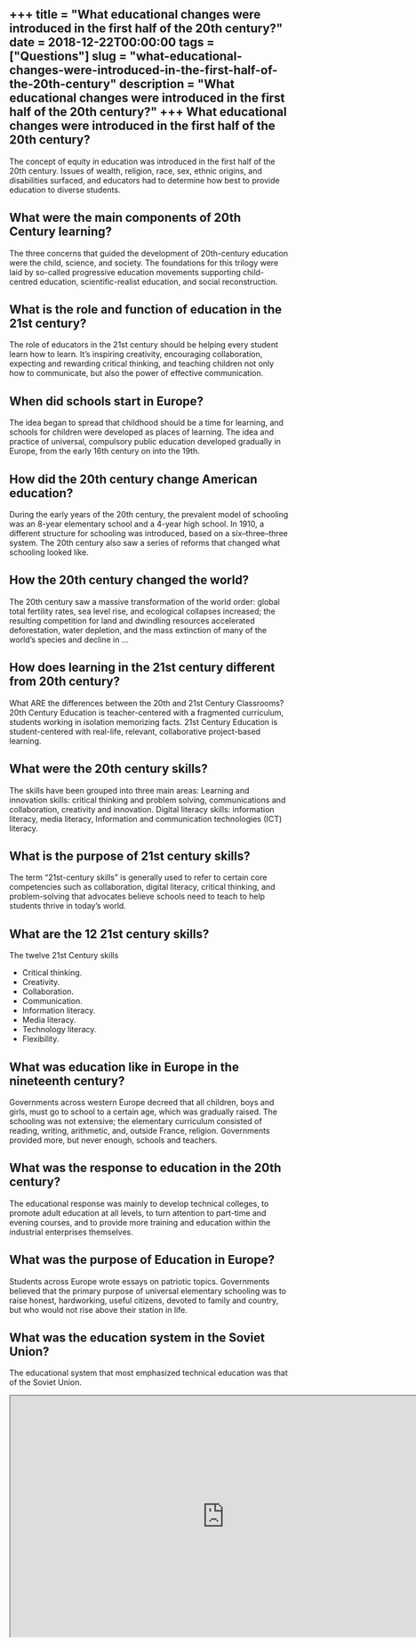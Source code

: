 +++
title = "What educational changes were introduced in the first half of the 20th century?"
date = 2018-12-22T00:00:00
tags = ["Questions"]
slug = "what-educational-changes-were-introduced-in-the-first-half-of-the-20th-century"
description = "What educational changes were introduced in the first half of the 20th century?"
+++
What educational changes were introduced in the first half of the 20th century?
-------------------------------------------------------------------------------

The concept of equity in education was introduced in the first half of the 20th century. Issues of wealth, religion, race, sex, ethnic origins, and disabilities surfaced, and educators had to determine how best to provide education to diverse students.

What were the main components of 20th Century learning?
-------------------------------------------------------

The three concerns that guided the development of 20th-century education were the child, science, and society. The foundations for this trilogy were laid by so-called progressive education movements supporting child-centred education, scientific-realist education, and social reconstruction.

What is the role and function of education in the 21st century?
---------------------------------------------------------------

The role of educators in the 21st century should be helping every student learn how to learn. It’s inspiring creativity, encouraging collaboration, expecting and rewarding critical thinking, and teaching children not only how to communicate, but also the power of effective communication.

When did schools start in Europe?
---------------------------------

The idea began to spread that childhood should be a time for learning, and schools for children were developed as places of learning. The idea and practice of universal, compulsory public education developed gradually in Europe, from the early 16th century on into the 19th.

How did the 20th century change American education?
---------------------------------------------------

During the early years of the 20th century, the prevalent model of schooling was an 8-year elementary school and a 4-year high school. In 1910, a different structure for schooling was introduced, based on a six–three–three system. The 20th century also saw a series of reforms that changed what schooling looked like.

How the 20th century changed the world?
---------------------------------------

The 20th century saw a massive transformation of the world order: global total fertility rates, sea level rise, and ecological collapses increased; the resulting competition for land and dwindling resources accelerated deforestation, water depletion, and the mass extinction of many of the world’s species and decline in …

How does learning in the 21st century different from 20th century?
------------------------------------------------------------------

What ARE the differences between the 20th and 21st Century Classrooms? 20th Century Education is teacher-centered with a fragmented curriculum, students working in isolation memorizing facts. 21st Century Education is student-centered with real-life, relevant, collaborative project-based learning.

What were the 20th century skills?
----------------------------------

The skills have been grouped into three main areas: Learning and innovation skills: critical thinking and problem solving, communications and collaboration, creativity and innovation. Digital literacy skills: information literacy, media literacy, Information and communication technologies (ICT) literacy.

What is the purpose of 21st century skills?
-------------------------------------------

The term “21st-century skills” is generally used to refer to certain core competencies such as collaboration, digital literacy, critical thinking, and problem-solving that advocates believe schools need to teach to help students thrive in today’s world.

What are the 12 21st century skills?
------------------------------------

The twelve 21st Century skills

- Critical thinking.
- Creativity.
- Collaboration.
- Communication.
- Information literacy.
- Media literacy.
- Technology literacy.
- Flexibility.

What was education like in Europe in the nineteenth century?
------------------------------------------------------------

Governments across western Europe decreed that all children, boys and girls, must go to school to a certain age, which was gradually raised. The schooling was not extensive; the elementary curriculum consisted of reading, writing, arithmetic, and, outside France, religion. Governments provided more, but never enough, schools and teachers.

What was the response to education in the 20th century?
-------------------------------------------------------

The educational response was mainly to develop technical colleges, to promote adult education at all levels, to turn attention to part-time and evening courses, and to provide more training and education within the industrial enterprises themselves.

What was the purpose of Education in Europe?
--------------------------------------------

Students across Europe wrote essays on patriotic topics. Governments believed that the primary purpose of universal elementary schooling was to raise honest, hardworking, useful citizens, devoted to family and country, but who would not rise above their station in life.

What was the education system in the Soviet Union?
--------------------------------------------------

The educational system that most emphasized technical education was that of the Soviet Union.

<iframe allow="accelerometer; autoplay; clipboard-write; encrypted-media; gyroscope; picture-in-picture" allowfullscreen="" class="__youtube_prefs__  epyt-is-override  no-lazyload" data-no-lazy="1" data-origheight="433" data-origwidth="770" data-skipgform_ajax_framebjll="" height="433" id="_ytid_35614" loading="lazy" src="https://www.youtube.com/embed/S64zRnnn4Po?enablejsapi=1&autoplay=0&cc_load_policy=0&cc_lang_pref=&iv_load_policy=1&loop=0&modestbranding=0&rel=1&fs=1&playsinline=0&autohide=2&theme=dark&color=red&controls=1&" title="YouTube player" width="770"></iframe>